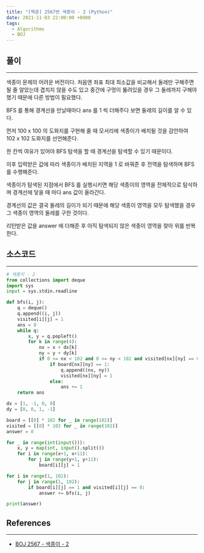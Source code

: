 ```yaml
---
title: "[백준] 2567번 색종이 - 2 (Python)"
date: 2021-11-03 22:00:00 +0900
tags:
  - Algorithms
  - BOJ
---
```


## 풀이

---

색종이 문제의 어려운 버전이다. 처음엔 좌표 최대 최소값을 비교해서 둘레만 구해주면 될 줄 알았는데 겹치지 않을 수도 있고 중간에 구멍이 뚫려있을 경우 그 둘레까지 구해야했기 때문에 다른 방법이 필요했다.

BFS 를 통해 경계선을 만날때마다 ans 를 1 씩 더해주다 보면 둘레의 길이를 알 수 있다.

먼저 100 x 100 의 도화지를 구현해 줄 때 모서리에 색종이가 배치될 것을 감안하여 102 x 102 도화지를 선언해준다.

한 칸씩 여유가 있어야 BFS 탐색을 할 때 경계선을 탐색할 수 있기 때문이다.

이후 입력받은 값에 따라 색종이가 배치된 지역을 1 로 바꿔준 후 전역을 탐색하며 BFS 를 수행해준다.

색종이가 탐색된 지점에서 BFS 를 실행시키면 해당 색종이의 영역을 전체적으로 탐삭하며 경계선에 닿을 때 마다 ans 값이 올라간다.

경계선의 값은 결국 둘레의 길이가 되기 때문에 해당 색종이 영역을 모두 탐색했을 경우 그 색종이 영역의 둘레를 구한 것이다.

리턴받은 값을 answer 에 더해준 후 아직 탐색되지 않은 색종이 영역을 찾아 위를 반복한다.

## 소스코드

---

```python
# 색종이 - 2
from collections import deque
import sys
input = sys.stdin.readline

def bfs(i, j):
    q = deque()
    q.append((i, j))
    visited[i][j] = 1
    ans = 0
    while q:
        x, y = q.popleft()
        for k in range(4):
            nx = x + dx[k]
            ny = y + dy[k]
            if 0 <= nx < 102 and 0 <= ny < 102 and visited[nx][ny] == 0:
                if board[nx][ny] == 1:
                    q.append((nx, ny))
                    visited[nx][ny] = 1
                else:
                    ans += 1
    return ans

dx = [1, -1, 0, 0]
dy = [0, 0, 1, -1]

board = [[0] * 102 for _ in range(102)]
visited = [[0] * 102 for _ in range(102)]
answer = 0

for _ in range(int(input())):
    x, y = map(int, input().split())
    for i in range(x+1, x+11):
        for j in range(y+1, y+11):
            board[i][j] = 1

for i in range(1, 102):
    for j in range(1, 102):
        if board[i][j] == 1 and visited[i][j] == 0:
            answer += bfs(i, j)

print(answer)
```

## References

---

- [BOJ 2567 - 색종이 - 2](https://www.acmicpc.net/problem/2567)

